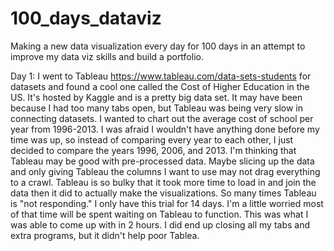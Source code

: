 # 100_days_dataviz
Making a new data visualization every day for 100 days in an attempt to improve my data viz skills and build a portfolio. 


Day 1: I went to Tableau https://www.tableau.com/data-sets-students for datasets and found a cool one called the Cost of Higher Education in the US. It's hosted by Kaggle and is a pretty big data set. It may have been because I had too many tabs open, but Tableau was being very slow in connecting datasets. I wanted to chart out the average cost of school per year from 1996-2013. I was afraid I wouldn't have anything done before my time was up, so instead of comparing every year to each other, I just decided to compare the years 1996, 2006, and 2013. I'm thinking that Tableau may be good with pre-processed data. Maybe slicing up the data and only giving Tableau the columns I want to use may not drag everything to a crawl. Tableau is so bulky that it took more time to load in and join the data then it did to actually make the visualizations. So many times Tableau is "not responding." I only have this trial for 14 days. I'm a little worried most of that time will be spent waiting on Tableau to function.  This was what I was able to come up with in 2 hours. I did end up closing all my tabs and extra programs, but it didn't help poor Tablea. 

